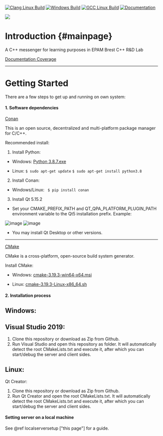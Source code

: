 [![Clang Linux Build](https://github.com/f1nal3/Juniorgram/actions/workflows/Clang%20Linux%20Build.yml/badge.svg)](https://github.com/f1nal3/Juniorgram/actions/workflows/Clang%20Linux%20Build.yml)
[![Windows Build](https://github.com/f1nal3/Juniorgram/actions/workflows/Windows%20Build.yml/badge.svg?branch=master)](https://github.com/f1nal3/Juniorgram/actions/workflows/Windows%20Build.yml)
[![GCC Linux Build](https://github.com/f1nal3/Juniorgram/actions/workflows/GCC%20Linux%20Build.yml/badge.svg)](https://github.com/f1nal3/Juniorgram/actions/workflows/GCC%20Linux%20Build.yml)
[![Documentation](https://github.com/f1nal3/Juniorgram/actions/workflows/documentation.yml/badge.svg?branch=master)](https://github.com/f1nal3/Juniorgram/actions/workflows/documentation.yml)

![](https://i.ibb.co/sC8WJQs/logo2.png)

# Introduction {#mainpage}
A C++ messenger for learning purposes in EPAM Brest C++ R&D Lab

[Documentation Coverage](https://f1nal3.github.io/Juniorgram/doc_coverage/index.html)

---
# Getting Started

There are a few steps to get up and running on own system:

#### 1. Software dependencies

[Conan](https://conan.io/index.html)

This is an open source, decentralized and multi-platform package manager for C/C++.

Recommended install:

1. Install Python: 

 - Windows: [Python 3.8.7.exe](https://www.python.org/ftp/python/3.8.7/python-3.8.7-amd64.exe)

 - Linux: 
``$ sudo apt-get update``
``$ sudo apt-get install python3.8``

2. Install Conan: 

 - Windows/Linux: `` $ pip install conan``

3. Install Qt 5.15.2
 
 - Set your CMAKE_PREFIX_PATH and QT_QPA_PLATFORM_PLUGIN_PATH environment variable to the Qt5 installation prefix.
 Example:
 
 ![image](https://user-images.githubusercontent.com/57706182/117034264-ca95ea00-ad0b-11eb-8e64-5e38bf20a305.png)
 ![image](https://user-images.githubusercontent.com/57706182/117034299-d4b7e880-ad0b-11eb-9165-f911b13a5e7c.png)

 - You may install Qt Desktop or other versions.

---

[CMake](https://cmake.org)

CMake is a cross-platform, open-source build system generator. 

Install CMake:

 - Windows: [cmake-3.19.3-win64-x64.msi](https://github.com/Kitware/CMake/releases/download/v3.19.3/cmake-3.19.3-win32-x86.msi)

 - Linux: [cmake-3.19.3-Linux-x86_64.sh](https://github.com/Kitware/CMake/releases/download/v3.19.3/cmake-3.19.3-Linux-x86_64.sh)

#### 2. Installation process

## Windows: 

## Visual Studio 2019:
 1. Clone this repository or download as Zip from Github.
 2. Run Visual Studio and open this repository as folder. It will automatically detect the root CMakeLists.txt and execute it, after which you can start/debug the server and client sides.

## Linux:

Qt Creator:

 1. Clone this repository or download as Zip from Github.
 2. Run Qt Creator and open the root CMakeLists.txt. It will automatically detect the root CMakeLists.txt and execute it, after which you can start/debug the server and client sides.

 #### Setting server on a local machine

 See @ref localserversetup ["this page"] for a guide.
